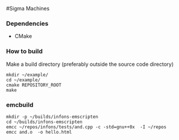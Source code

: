 #Sigma Machines

### Dependencies
* CMake

### How to build
Make a build directory (preferably outside the source code directory)

	mkdir ~/example/
	cd ~/example/
	cmake REPOSITORY_ROOT
	make

### emcbuild

	mkdir -p ~/builds/infons-emscripten
	cd ~/builds/infons-emscripten
	emcc ~/repos/infons/tests/and.cpp -c -std=gnu++0x  -I ~/repos
	emcc and.o  -o hello.html

	